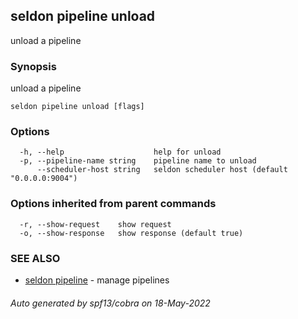 ## seldon pipeline unload

unload a pipeline

### Synopsis

unload a pipeline

```
seldon pipeline unload [flags]
```

### Options

```
  -h, --help                    help for unload
  -p, --pipeline-name string    pipeline name to unload
      --scheduler-host string   seldon scheduler host (default "0.0.0.0:9004")
```

### Options inherited from parent commands

```
  -r, --show-request    show request
  -o, --show-response   show response (default true)
```

### SEE ALSO

* [seldon pipeline](seldon_pipeline.md)	 - manage pipelines

###### Auto generated by spf13/cobra on 18-May-2022
